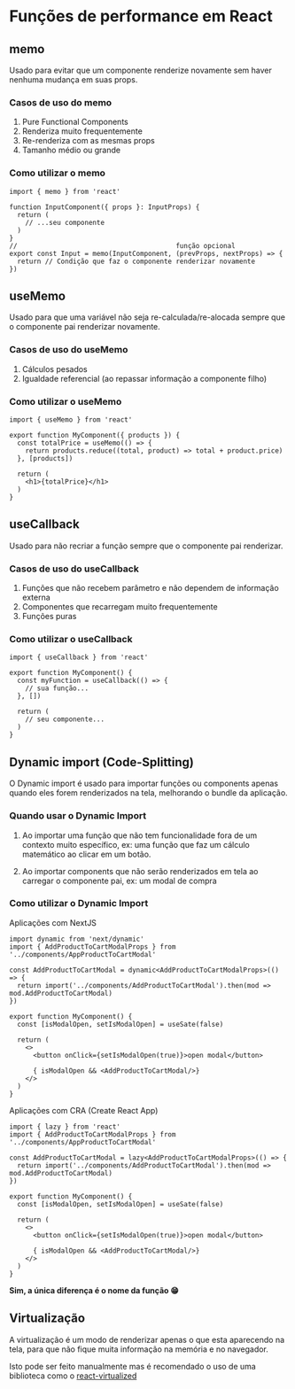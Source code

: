 # Funções de performance em React

## memo

Usado para evitar que um componente renderize novamente sem haver nenhuma mudança em suas props.

### Casos de uso do memo

1. Pure Functional Components
2. Renderiza muito frequentemente
3. Re-renderiza com as mesmas props
4. Tamanho médio ou grande

### Como utilizar o memo

```tsx
import { memo } from 'react'

function InputComponent({ props }: InputProps) {
  return (
    // ...seu componente
  )
}
//                                        função opcional
export const Input = memo(InputComponent, (prevProps, nextProps) => {
  return // Condição que faz o componente renderizar novamente
})
```

## useMemo

Usado para que uma variável não seja re-calculada/re-alocada sempre que o componente pai renderizar novamente.

### Casos de uso do useMemo

1. Cálculos pesados
2. Igualdade referencial (ao repassar informação a componente filho)

### Como utilizar o useMemo

```tsx
import { useMemo } from 'react'

export function MyComponent({ products }) {
  const totalPrice = useMemo(() => {
    return products.reduce((total, product) => total + product.price)
  }, [products])

  return (
    <h1>{totalPrice}</h1>
  )
}
```

## useCallback

Usado para não recriar a função sempre que o componente pai renderizar.

### Casos de uso do useCallback

1. Funções que não recebem parâmetro e não dependem de informação externa
2. Componentes que recarregam muito frequentemente
3. Funções puras

### Como utilizar o useCallback

```tsx
import { useCallback } from 'react'

export function MyComponent() {
  const myFunction = useCallback(() => {
    // sua função...
  }, [])

  return (
    // seu componente...
  )
}
```

## Dynamic import (Code-Splitting)

O Dynamic import é usado para importar funções ou components apenas quando eles forem renderizados na tela, melhorando o bundle da aplicação.

### Quando usar o Dynamic Import

1. Ao importar uma função que não tem funcionalidade fora de um contexto muito específico, ex: uma função que faz um cálculo matemático ao clicar em um botão.

2. Ao importar components que não serão renderizados em tela ao carregar o componente pai, ex: um modal de compra

### Como utilizar o Dynamic Import

Aplicações com NextJS

```tsx
import dynamic from 'next/dynamic'
import { AddProductToCartModalProps } from '../components/AppProductToCartModal'

const AddProductToCartModal = dynamic<AddProductToCartModalProps>(() => {
  return import('../components/AddProductToCartModal').then(mod => mod.AddProductToCartModal)
})

export function MyComponent() {
  const [isModalOpen, setIsModalOpen] = useSate(false)

  return (
    <>
      <button onClick={setIsModalOpen(true)}>open modal</button>

      { isModalOpen && <AddProductToCartModal/>}
    </>
  )
}
```

Aplicações com CRA (Create React App)

```tsx
import { lazy } from 'react'
import { AddProductToCartModalProps } from '../components/AppProductToCartModal'

const AddProductToCartModal = lazy<AddProductToCartModalProps>(() => {
  return import('../components/AddProductToCartModal').then(mod => mod.AddProductToCartModal)
})

export function MyComponent() {
  const [isModalOpen, setIsModalOpen] = useSate(false)

  return (
    <>
      <button onClick={setIsModalOpen(true)}>open modal</button>

      { isModalOpen && <AddProductToCartModal/>}
    </>
  )
}
```

**Sim, a única diferença é o nome da função 😁**

## Virtualização

A virtualização é um modo de renderizar apenas o que esta aparecendo na tela, para que não fique muita informação na memória e no navegador.

Isto pode ser feito manualmente mas é recomendado o uso de uma biblioteca como o <a href="http://bvaughn.github.io/react-virtualized/#/components/List">react-virtualized</a>